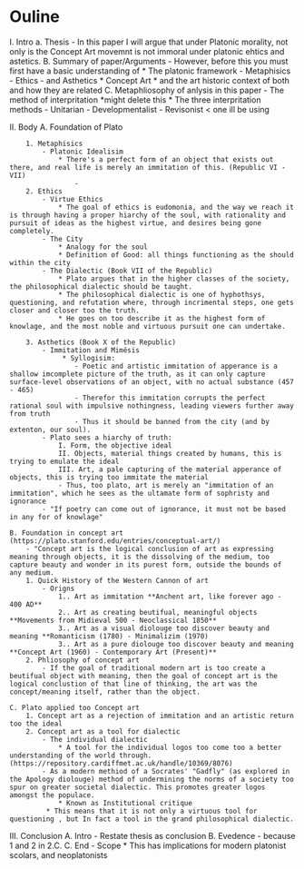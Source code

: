 # Ouline

I. Intro
    a. Thesis
        - In this paper I will argue that under Platonic morality, not only is the Concept Art movemnt is not immoral under platonic ehtics and astetics.
    B. Summary of paper/Arguments
        - However, before this you must first have a basic understanding of
            * The platonic framework
                - Metaphisics
                - Ethics
                - and Asthetics
            * Concept Art
            * and the art historic context of both and how they are related
    C. Metaphliosophy of anlysis in this paper
        - The method of interpritation          *might delete this
            * The three interpritation methods
                - Unitarian
                - Developmentalist
                - Revisonist < one ill be using

II. Body
    A. Foundation of Plato

        1. Metaphisics
            - Platonic Idealisim
                * There's a perfect form of an object that exists out there, and real life is merely an immitation of this. (Republic VI - VII)
                    -
        2. Ethics
            - Virtue Ethics
                * The goal of ethics is eudomonia, and the way we reach it is through having a proper hiarchy of the soul, with rationality and pursuit of ideas as the highest virtue, and desires being gone completely.
            - The City
                * Analogy for the soul
                * Definition of Good: all things functioning as the should within the city
            - The Dialectic (Book VII of the Republic)
                * Plato argues that in the higher classes of the society, the philosophical dialectic should be taught.
                * The philosophical dialectic is one of hyphothsys, questioning, and refutation where, through incrimental steps, one gets closer and closer too the truth.
                * He goes on too describe it as the highest form of knowlage, and the most noble and virtuous pursuit one can undertake.

        3. Asthetics (Book X of the Republic)
            - Immitation and Mimêsis
                 * Syllogisim:
                    - Poetic and artistic immitation of apperance is a shallow imcomplete picture of the truth, as it can only capture surface-level observations of an object, with no actual substance (457 - 465)
                    - Therefor this immitation corrupts the perfect rational soul with impulsive nothingness, leading viewers further away from truth
                    - Thus it should be banned from the city (and by extenton, our soul).
            - Plato sees a hiarchy of truth:
                I. Form, the objective ideal
                II. Objects, material things created by humans, this is trying to emulate the ideal
                III. Art, a pale capturing of the material apperance of objects, this is trying too immitate the material
                - Thus, too plato, art is merely an "immitation of an immitation", which he sees as the ultamate form of sophristy and ignorance
            - "If poetry can come out of ignorance, it must not be based in any for of knowlage"

    B. Foundation in concept art (https://plato.stanford.edu/entries/conceptual-art/)
        - "Concept art is the logical conclusion of art as expressing meaning through objects, it is the dissolving of the medium, too capture beauty and wonder in its purest form, outside the bounds of any medium.
        1. Quick History of the Western Cannon of art
            - Origns
                1.. Art as immitation **Anchent art, like forever ago - 400 AD**
                2.. Art as creating beutifual, meaningful objects **Movements from Midieval 500 - Neoclassical 1850**
                3.. Art as a visual diolouge too discover beauty and meaning **Romanticism (1780) - Minimalizim (1970)
                3.. Art as a pure diolouge too discover beauty and meaning **Concept Art (1960) - Contemporary Art (Present)**
        2. Phliosophy of concept art
            - If the goal of traditional modern art is too create a beutifual object with meaning, then the goal of concept art is the logical conclustion of that line of thinking, the art was the concept/meaning itself, rather than the object.

    C. Plato applied too Concept art
        1. Concept art as a rejection of immitation and an artistic return too the ideal
        2. Concept art as a tool for dialectic
            - The individual dialectic
                * A tool for the individual logos too come too a better understanding of the world through. (https://repository.cardiffmet.ac.uk/handle/10369/8076)
            - As a modern methiod of a Socrates' "Gadfly" (as explored in the Apology diolouge) method of undermining the norms of a society too spur on greater societal dialectic. This promotes greater logos amongst the populace.
                * Known as Institutional critique
             * This means that it is not only a virtuous tool for questioning , but In fact a tool in the grand philosophical dialectic.

III. Conclusion
    A. Intro
        - Restate thesis as conclusion
    B. Evedence
        - because 1 and 2 in 2.C.
    C. End
        - Scope
            * This has implications for modern platonist scolars, and neoplatonists

